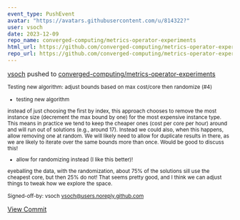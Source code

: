 ```yaml
---
event_type: PushEvent
avatar: "https://avatars.githubusercontent.com/u/814322?"
user: vsoch
date: 2023-12-09
repo_name: converged-computing/metrics-operator-experiments
html_url: https://github.com/converged-computing/metrics-operator-experiments/commit/74bc844a9a23599853fb82ede1853e5bd825394d
repo_url: https://github.com/converged-computing/metrics-operator-experiments
---
```


<a href='https://github.com/vsoch' target='_blank'>vsoch</a> pushed to <a href='https://github.com/converged-computing/metrics-operator-experiments' target='_blank'>converged-computing/metrics-operator-experiments</a>

<small>Testing new algorithm: adjust bounds based on max cost/core then randomize (#4)

* testing new algorithm

instead of just choosing the first by index, this approach chooses
to remove the most instance size (decrement the max bound by one) for
the most expensive instance type. This means in practice we tend
to keep the cheaper ones (cost per core per hour) around and will
run out of solutions (e.g., around 17). Instead we could
also, when this happens, allow removing one at random. We will
likely need to allow for duplicate results in there, as we are
likely to iterate over the same bounds more than once.
Would be good to discuss this!

* allow for randomizing instead (I like this better)!

eyeballing the data, with the randomization, about 75% of the solutions sill use the cheapest core, but then 25% do not! That seems pretty good, and I think we can adjust things to tweak how we explore the space.

Signed-off-by: vsoch <vsoch@users.noreply.github.com></small>

<a href='https://github.com/converged-computing/metrics-operator-experiments/commit/74bc844a9a23599853fb82ede1853e5bd825394d' target='_blank'>View Commit</a>